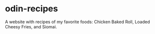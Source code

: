 # odin-recipes
A website with recipes of my favorite foods: Chicken Baked Roll, Loaded Cheesy Fries, and Siomai.
